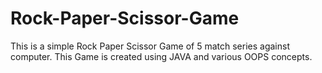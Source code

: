 # Rock-Paper-Scissor-Game
This is a simple Rock Paper Scissor Game of 5 match series against computer. This Game is created using JAVA and various OOPS concepts.
